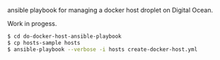 ansible playbook for managing a docker host droplet on Digital Ocean.

Work in progess.


```bash
$ cd do-docker-host-ansible-playbook
$ cp hosts-sample hosts
$ ansible-playbook --verbose -i hosts create-docker-host.yml
```
